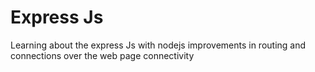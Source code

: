 # Express Js
 Learning about the express Js with nodejs improvements in routing and connections over the  web page connectivity

